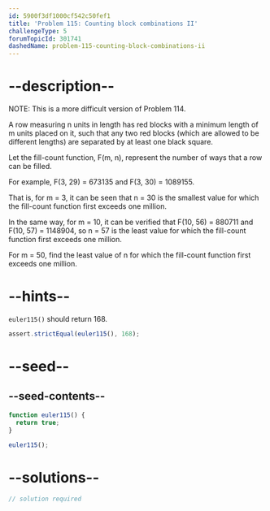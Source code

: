 ```yaml
---
id: 5900f3df1000cf542c50fef1
title: 'Problem 115: Counting block combinations II'
challengeType: 5
forumTopicId: 301741
dashedName: problem-115-counting-block-combinations-ii
---
```


# --description--

NOTE: This is a more difficult version of Problem 114.

A row measuring n units in length has red blocks with a minimum length of m units placed on it, such that any two red blocks (which are allowed to be different lengths) are separated by at least one black square.

Let the fill-count function, F(m, n), represent the number of ways that a row can be filled.

For example, F(3, 29) = 673135 and F(3, 30) = 1089155.

That is, for m = 3, it can be seen that n = 30 is the smallest value for which the fill-count function first exceeds one million.

In the same way, for m = 10, it can be verified that F(10, 56) = 880711 and F(10, 57) = 1148904, so n = 57 is the least value for which the fill-count function first exceeds one million.

For m = 50, find the least value of n for which the fill-count function first exceeds one million.

# --hints--

`euler115()` should return 168.

```js
assert.strictEqual(euler115(), 168);
```

# --seed--

## --seed-contents--

```js
function euler115() {
  return true;
}

euler115();
```

# --solutions--

```js
// solution required
```
